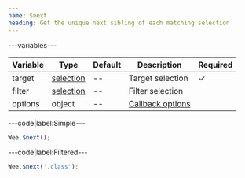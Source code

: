 ```yaml
---
name: $next
heading: Get the unique next sibling of each matching selection
---
```


---variables---

| Variable | Type | Default | Description | Required |
| -- | -- | -- | -- | -- |
| target | [selection](/script#selection) | -- | Target selection | ✓ |
| filter | [selection](/script#selection) | -- | Filter selection ||
| options | object | -- | [Callback options](/script/#functions) ||

---code|label:Simple---

```javascript
Wee.$next();
```

---code|label:Filtered---

```javascript
Wee.$next('.class');
```